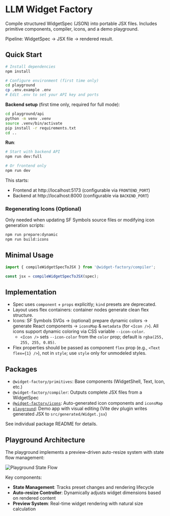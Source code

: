 # LLM Widget Factory

Compile structured WidgetSpec (JSON) into portable JSX files. Includes primitive components, compiler, icons, and a demo playground.

Pipeline: WidgetSpec → JSX file → rendered result.

## Quick Start

```bash
# Install dependencies
npm install

# Configure environment (first time only)
cd playground
cp .env.example .env
# Edit .env to set your API key and ports
```

**Backend setup** (first time only, required for full mode):
```bash
cd playground/api
python -m venv .venv
source .venv/bin/activate
pip install -r requirements.txt
cd ..
```

**Run**:
```bash
# Start with backend API
npm run dev:full

# Or frontend only
npm run dev
```

This starts:
- Frontend at http://localhost:5173 (configurable via `FRONTEND_PORT`)
- Backend at http://localhost:8000 (configurable via `BACKEND_PORT`)

### Regenerating Icons (Optional)
Only needed when updating SF Symbols source files or modifying icon generation scripts:
```bash
npm run prepare:dynamic
npm run build:icons
```

## Minimal Usage
```js
import { compileWidgetSpecToJSX } from '@widget-factory/compiler';

const jsx = compileWidgetSpecToJSX(spec);
```

## Implementation
- Spec uses `component` + `props` explicitly; `kind` presets are deprecated.
- Layout uses flex containers: container nodes generate clean flex structure.
- Icons: SF Symbols SVGs → (optional) prepare dynamic colors → generate React components → `iconsMap` & `metadata` (for `<Icon />`). All icons support dynamic coloring via CSS variable `--icon-color`.
  - `<Icon />` sets `--icon-color` from the `color` prop; default is `rgba(255, 255, 255, 0.85)`.
- Flex properties should be passed as component `flex` prop (e.g., `<Text flex={1} />`), not in `style`; use `style` only for unmodeled styles.

## Packages
- `@widget-factory/primitives`: Base components (WidgetShell, Text, Icon, etc.)
- `@widget-factory/compiler`: Outputs complete JSX files from a WidgetSpec
- [`@widget-factory/icons`](./packages/icons/README.md): Auto-generated icon components and `iconsMap`
- [`playground`](./playground/README.md): Demo app with visual editing (Vite dev plugin writes generated JSX to `src/generated/Widget.jsx`)

See individual package README for details.

## Playground Architecture

The playground implements a preview-driven auto-resize system with state flow management:

![Playground State Flow](https://raw.githubusercontent.com/Djanghao/llm-widget-factory/refs/heads/houston/feat/preview-driven-autoresize/playground/docs/architecture/stateflow-playground-latest.png)


Key components:
- **State Management**: Tracks preset changes and rendering lifecycle
- **Auto-resize Controller**: Dynamically adjusts widget dimensions based on rendered content
- **Preview System**: Real-time widget rendering with natural size calculation
